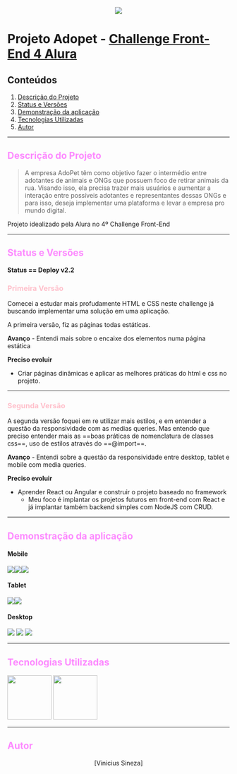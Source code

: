 <figure align="center"><img src="screnshots-readme/header.png"></figure>

# Projeto Adopet - [Challenge Front-End 4 Alura](https://www.alura.com.br/challenges/front-end-4)

## Conteúdos

1. [Descrição do Projeto](#id-section1)
2. [Status e Versões](#id-section2)
3. [Demonstração da aplicação](#id-section3)
4. [Tecnologias Utilizadas](#id-section4)
5. [Autor](#Autor)
---
<div id='id-section1'/>

<h2 style="color: #FD8AFF">Descrição do Projeto</h2>

> A empresa AdoPet têm como objetivo fazer o intermédio entre adotantes de animais e ONGs que possuem foco de retirar animais da rua. Visando isso, ela precisa trazer mais usuários e aumentar a interação entre possíveis adotantes e representantes dessas ONGs e para isso, deseja implementar uma plataforma e levar a empresa pro mundo digital.

Projeto idealizado pela Alura no 4º Challenge Front-End

---
<div id='id-section2'/>

<h2 style="color: #FD8AFF">Status e Versões</h2>

**Status == Deploy v2.2**

<h3 style="color: pink">Primeira Versão</h3> 

Comecei a estudar mais profudamente HTML e CSS neste challenge já buscando implementar uma solução em uma aplicação.

A primeira versão, fiz as páginas todas estáticas.

**Avanço** - Entendi mais sobre o encaixe dos elementos numa página estática

**Preciso evoluir** 
- Criar páginas dinâmicas e aplicar as melhores práticas do html e css no projeto.
---

<h3 style="color: pink">Segunda Versão</h3>

A segunda versão foquei em re utilizar mais estilos, e em entender a questão da responsividade com as medias queries. Mas entendo que preciso entender mais as ==boas práticas de nomenclatura de classes css==, uso de estilos através do ==@import==.

**Avanço** - Entendi sobre a questão da responsividade entre desktop, tablet e mobile com media queries.

**Preciso evoluir** 
- Aprender React ou Angular e construir o projeto baseado no framework
    - Meu foco é implantar os projetos futuros em front-end com React e já implantar também backend simples com NodeJS com CRUD.
---

<div id='id-section3'/>

<h2 style="color: #FD8AFF">Demonstração da aplicação</h2>

#### Mobile
<div style="display:flex;">
<img src="screnshots-readme/index-mobile.png">
<img src="screnshots-readme/home-mobile.png">
<img src="screnshots-readme/perfil-mobile.png">
</div>

#### Tablet
<div style="display:flex;">
<img src="screnshots-readme/index-tablet.png">
<img src="screnshots-readme/login-tablet.png">
</div>

#### Desktop
<div>
<img src="screnshots-readme/index-desktop.png">
<img src="screnshots-readme/cadastro-desktop.png">
<img src="screnshots-readme/home-desktop.png">
</div>

---
<div id='id-section4'/>

<h2 style="color: #FD8AFF">Tecnologias Utilizadas</h2>
<img src="https://cdn.jsdelivr.net/gh/devicons/devicon/icons/html5/html5-plain-wordmark.svg" height="100px" />
<img src="https://cdn.jsdelivr.net/gh/devicons/devicon/icons/css3/css3-plain-wordmark.svg" height="100px"/>

---

<h2 style="color: #FD8AFF">Autor</h2>

<center><a style="text-decoration: none" href="https://www.linkedin.com/in/vin%C3%ADcius-sineza-1bba3b28/">[Vinicius Sineza]</a></center>